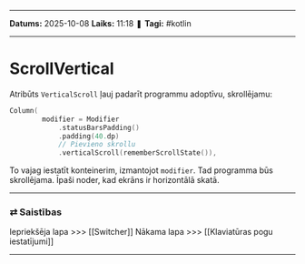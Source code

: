 ___

**Datums:** 2025-10-08
**Laiks:** 11:18
❚ **Tagi:** #kotlin 

---
# ScrollVertical

Atribūts `VerticalScroll` ļauj padarīt programmu adoptīvu, skrollējamu:

```kotlin
Column(
        modifier = Modifier
            .statusBarsPadding()
            .padding(40.dp)
            // Pievieno skrollu
            .verticalScroll(rememberScrollState()),
```

To vajag iestatīt konteinerim, izmantojot `modifier`. Tad programma būs skrollējama. Īpaši noder, kad ekrāns ir horizontālā skatā.

---
### ⇄ Saistības

Iepriekšēja lapa >>> [[Switcher]]
Nākama lapa >>> [[Klaviatūras pogu iestatījumi]]

---